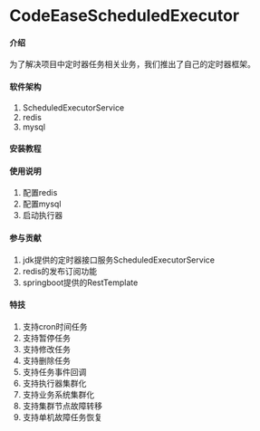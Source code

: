 # CodeEaseScheduledExecutor

#### 介绍

为了解决项目中定时器任务相关业务，我们推出了自己的定时器框架。

#### 软件架构

1. ScheduledExecutorService
2. redis
3. mysql

#### 安装教程

#### 使用说明

1. 配置redis
2. 配置mysql
3. 启动执行器

#### 参与贡献

1. jdk提供的定时器接口服务ScheduledExecutorService
2. redis的发布订阅功能
3. springboot提供的RestTemplate

#### 特技

1. 支持cron时间任务
2. 支持暂停任务
3. 支持修改任务
4. 支持删除任务
5. 支持任务事件回调
6. 支持执行器集群化
7. 支持业务系统集群化
8. 支持集群节点故障转移
9. 支持单机故障任务恢复